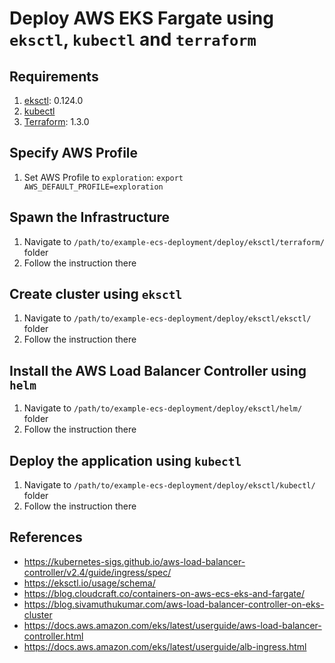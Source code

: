 # Deploy AWS EKS Fargate using `eksctl`, `kubectl` and `terraform`

## Requirements
1. [eksctl](https://github.com/aws/amazon-ecs-cli#installing): 0.124.0
2. [kubectl](https://eksctl.io/introduction/#installation)
3. [Terraform](https://developer.hashicorp.com/terraform/tutorials/aws-get-started/install-cli): 1.3.0

## Specify AWS Profile
1. Set AWS Profile to `exploration`: `export AWS_DEFAULT_PROFILE=exploration`

## Spawn the Infrastructure
1. Navigate to `/path/to/example-ecs-deployment/deploy/eksctl/terraform/` folder
2. Follow the instruction there

## Create cluster using `eksctl`
1. Navigate to `/path/to/example-ecs-deployment/deploy/eksctl/eksctl/` folder
2. Follow the instruction there

## Install the AWS Load Balancer Controller using `helm`
1. Navigate to `/path/to/example-ecs-deployment/deploy/eksctl/helm/` folder
2. Follow the instruction there

## Deploy the application using `kubectl`
1. Navigate to `/path/to/example-ecs-deployment/deploy/eksctl/kubectl/` folder
2. Follow the instruction there

## References
- https://kubernetes-sigs.github.io/aws-load-balancer-controller/v2.4/guide/ingress/spec/
- https://eksctl.io/usage/schema/
- https://blog.cloudcraft.co/containers-on-aws-ecs-eks-and-fargate/
- https://blog.sivamuthukumar.com/aws-load-balancer-controller-on-eks-cluster
- https://docs.aws.amazon.com/eks/latest/userguide/aws-load-balancer-controller.html
- https://docs.aws.amazon.com/eks/latest/userguide/alb-ingress.html
